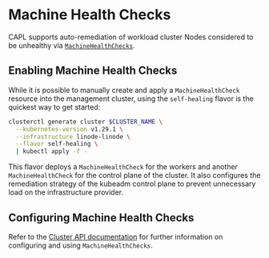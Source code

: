 # Machine Health Checks

CAPL supports auto-remediation of workload cluster Nodes considered to be unhealthy
via [`MachineHealthChecks`](https://cluster-api.sigs.k8s.io/tasks/automated-machine-management/healthchecking).

## Enabling Machine Health Checks

While it is possible to manually create and apply a `MachineHealthCheck` resource into the management cluster,
using the `self-healing` flavor is the quickest way to get started:
```sh
clusterctl generate cluster $CLUSTER_NAME \
  --kubernetes-version v1.29.1 \
  --infrastructure linode-linode \
  --flavor self-healing \
  | kubectl apply -f -
```

This flavor deploys a `MachineHealthCheck` for the workers and another `MachineHealthCheck` for the control plane
of the cluster. It also configures the remediation strategy of the kubeadm control plane to prevent unnecessary load
on the infrastructure provider.

## Configuring Machine Health Checks

Refer to the [Cluster API documentation](https://cluster-api.sigs.k8s.io/tasks/automated-machine-management/healthchecking)
for further information on configuring and using `MachineHealthChecks`.
